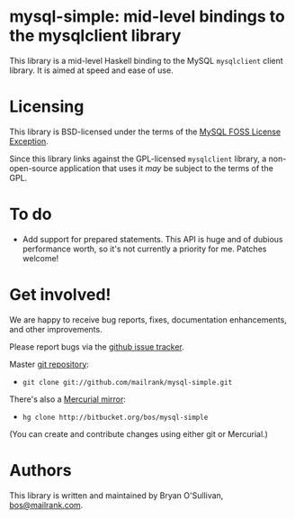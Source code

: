 # mysql-simple: mid-level bindings to the mysqlclient library

This library is a mid-level Haskell binding to the MySQL `mysqlclient`
client library.  It is aimed at speed and ease of use.

# Licensing

This library is BSD-licensed under the terms of the
[MySQL FOSS License Exception](http://www.mysql.com/about/legal/licensing/foss-exception/).

Since this library links against the GPL-licensed `mysqlclient`
library, a non-open-source application that uses it *may* be subject
to the terms of the GPL.

# To do

* Add support for prepared statements. This API is huge and of dubious
  performance worth, so it's not currently a priority for me. Patches
  welcome!

# Get involved!

We are happy to receive bug reports, fixes, documentation enhancements,
and other improvements.

Please report bugs via the
[github issue tracker](http://github.com/mailrank/mysql-simple/issues).

Master [git repository](http://github.com/mailrank/mysql-simple):

* `git clone git://github.com/mailrank/mysql-simple.git`

There's also a [Mercurial mirror](http://bitbucket.org/bos/mysql-simple):

* `hg clone http://bitbucket.org/bos/mysql-simple`

(You can create and contribute changes using either git or Mercurial.)

# Authors

This library is written and maintained by Bryan O'Sullivan,
<bos@mailrank.com>.
